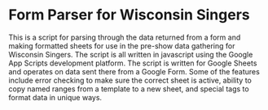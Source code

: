 # Form Parser for Wisconsin Singers
This is a script for parsing through the data returned from a form and making formatted sheets for use in the pre-show data gathering for Wisconsin Singers. The script is all written in javascript using the Google App Scripts development platform. The script is written for Google Sheets and operates on data sent there from a Google Form. Some of the features include error checking to make sure the correct sheet is active, ability to copy named ranges from a template to a new sheet, and special tags to format data in unique ways. 
